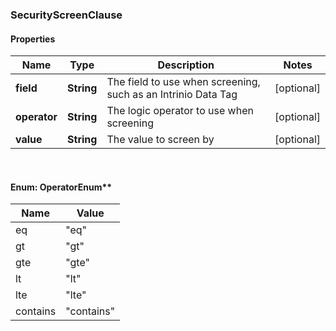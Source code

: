 ### SecurityScreenClause

#### Properties
Name | Type | Description | Notes
------------ | ------------- | ------------- | -------------
**field** | **String** | The field to use when screening, such as an Intrinio Data Tag | [optional] 
**operator** | **String** | The logic operator to use when screening | [optional] 
**value** | **String** | The value to screen by | [optional] 


<br/>

#### Enum: OperatorEnum**

Name | Value
---- | -----
eq | &quot;eq&quot;
gt | &quot;gt&quot;
gte | &quot;gte&quot;
lt | &quot;lt&quot;
lte | &quot;lte&quot;
contains | &quot;contains&quot;



